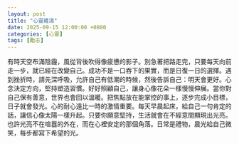 ```yaml
---
layout: post
title: "心靈雞湯"
date: 2025-09-15 12:00:00 +0800
categories: [心靈]
tags: [勵志]
---
```


有時天空布滿陰霾，風從背後吹得像疲憊的影子。別急著把路走完，只要每天向前走一步，就已經在改變自己。成功不是一口吞下的果實，而是日復一日的選擇。遇到挫折時，請先深呼吸，允許自己有低潮的時候，然後告訴自己：明天會更好。心念決定方向，堅持塑造習慣。好好照顧自己，讓身心像花朵一樣慢慢伸展。當你對自己保有善意，世界也會回以溫暖。把焦點放在能掌控的事上，逐步完成小目標，日子就會發光。心的耐心遠比一時的激情重要。每天早晨起床，給自己一句肯定的話，讓信心像太陽一樣升起。只要你願意堅持，生活就會在不經意間顯現出光亮。也許光亮不在喧囂的外在，而在心裡安定的那個角落。日常是禮物，晨光給自己微笑，每步都寫下希望的光。